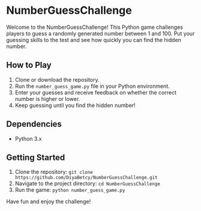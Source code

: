 # NumberGuessChallenge

Welcome to the NumberGuessChallenge! This Python game challenges players to guess a randomly generated number between 1 and 100. Put your guessing skills to the test and see how quickly you can find the hidden number.

## How to Play
1. Clone or download the repository.
2. Run the `number_guess_game.py` file in your Python environment.
3. Enter your guesses and receive feedback on whether the correct number is higher or lower.
4. Keep guessing until you find the hidden number!

## Dependencies
- Python 3.x

## Getting Started
1. Clone the repository: `git clone https://github.com/DiyaBetcy/NumberGuessChallenge.git`
2. Navigate to the project directory: `cd NumberGuessChallenge`
3. Run the game: `python number_guess_game.py`

Have fun and enjoy the challenge!
